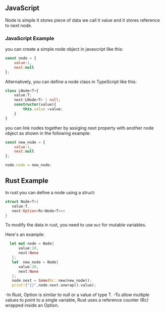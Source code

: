 ## JavaScript

Node is simple it stores piece of data we call it value and it stores reference to next node.

### JavaScript Example

you can create a simple node object in javascript like this:

```javascript
const node = {
    value:1,
    next:null
};
```

Alternatively, you can define a node class in TypeScript like this:

```typescript
class LNode<T>{
    value:T;
    next:LNode<T> | null;
    constructor(value){
        this.value =value;
    }
}

```

you can link nodes together by assiging next property with another node object as shown in the following example:

```javascript
const new_node = {
    value:1,
    next:null
};

node.node = new_node;

```

## Rust Example

In rust you can define a node using a struct:

```rust 
struct Node<T>{
   value:T,
   next:Option<Rc<Node<T>>>
}
```

To modify the data in rust, you need to use `mut` for mutable variables.

Here's an example:

```rust
  let mut node = Node{
      value:10,
      next:None
   };
   let  new_node = Node{
      value:20,
      next:None
   };
   node.next = Some(Rc::new(new_node));
   print!("{}",node.next.unwrap().value);
```
-In Rust, Option is similar to null or a value of type T.
-To allow multiple values to point to a single variable, Rust uses a reference counter (Rc) wrapped inside an Option.